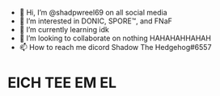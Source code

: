 - 👋 Hi, I’m @shadpwreel69 on all social media
- 👀 I’m interested in DONIC, SPORE™, and FNaF
- 🌱 I’m currently learning idk
- 💞️ I’m looking to collaborate on nothing HAHAHAHHAHAH
- 📫 How to reach me dicord Shadow The Hedgehog#6557

<h1>EICH TEE EM EL</h1>

<!---
shadpwreel69/shadpwreel69 is a ✨ special ✨ repository because its `README.md` (this file) appears on your GitHub profile.
You can click the Preview link to take a look at your changes.
--->

